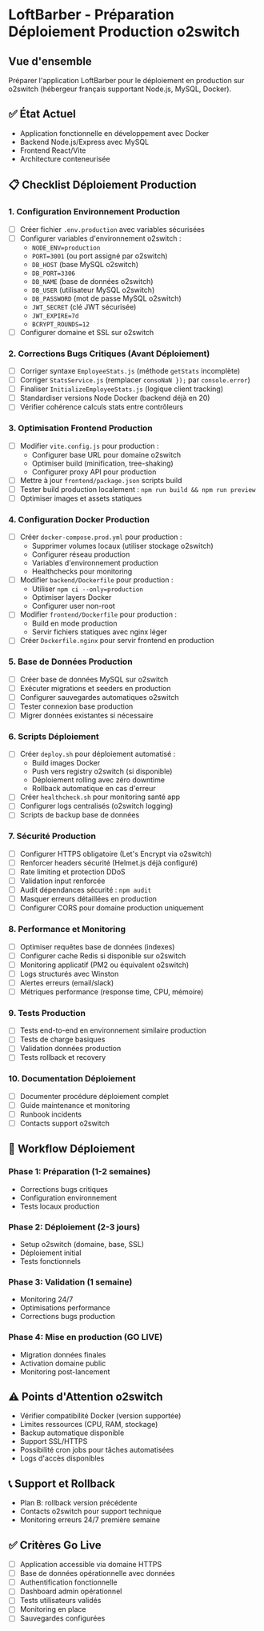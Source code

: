 # LoftBarber - Préparation Déploiement Production o2switch

## Vue d'ensemble
Préparer l'application LoftBarber pour le déploiement en production sur o2switch (hébergeur français supportant Node.js, MySQL, Docker).

## ✅ État Actuel
- Application fonctionnelle en développement avec Docker
- Backend Node.js/Express avec MySQL
- Frontend React/Vite
- Architecture conteneurisée

## 📋 Checklist Déploiement Production

### 1. Configuration Environnement Production
- [ ] Créer fichier `.env.production` avec variables sécurisées
- [ ] Configurer variables d'environnement o2switch :
  - `NODE_ENV=production`
  - `PORT=3001` (ou port assigné par o2switch)
  - `DB_HOST` (base MySQL o2switch)
  - `DB_PORT=3306`
  - `DB_NAME` (base de données o2switch)
  - `DB_USER` (utilisateur MySQL o2switch)
  - `DB_PASSWORD` (mot de passe MySQL o2switch)
  - `JWT_SECRET` (clé JWT sécurisée)
  - `JWT_EXPIRE=7d`
  - `BCRYPT_ROUNDS=12`
- [ ] Configurer domaine et SSL sur o2switch

### 2. Corrections Bugs Critiques (Avant Déploiement)
- [ ] Corriger syntaxe `EmployeeStats.js` (méthode `getStats` incomplète)
- [ ] Corriger `StatsService.js` (remplacer `consoNaN });` par `console.error`)
- [ ] Finaliser `InitializeEmployeeStats.js` (logique client tracking)
- [ ] Standardiser versions Node Docker (backend déjà en 20)
- [ ] Vérifier cohérence calculs stats entre contrôleurs

### 3. Optimisation Frontend Production
- [ ] Modifier `vite.config.js` pour production :
  - Configurer base URL pour domaine o2switch
  - Optimiser build (minification, tree-shaking)
  - Configurer proxy API pour production
- [ ] Mettre à jour `frontend/package.json` scripts build
- [ ] Tester build production localement : `npm run build && npm run preview`
- [ ] Optimiser images et assets statiques

### 4. Configuration Docker Production
- [ ] Créer `docker-compose.prod.yml` pour production :
  - Supprimer volumes locaux (utiliser stockage o2switch)
  - Configurer réseau production
  - Variables d'environnement production
  - Healthchecks pour monitoring
- [ ] Modifier `backend/Dockerfile` pour production :
  - Utiliser `npm ci --only=production`
  - Optimiser layers Docker
  - Configurer user non-root
- [ ] Modifier `frontend/Dockerfile` pour production :
  - Build en mode production
  - Servir fichiers statiques avec nginx léger
- [ ] Créer `Dockerfile.nginx` pour servir frontend en production

### 5. Base de Données Production
- [ ] Créer base de données MySQL sur o2switch
- [ ] Exécuter migrations et seeders en production
- [ ] Configurer sauvegardes automatiques o2switch
- [ ] Tester connexion base production
- [ ] Migrer données existantes si nécessaire

### 6. Scripts Déploiement
- [ ] Créer `deploy.sh` pour déploiement automatisé :
  - Build images Docker
  - Push vers registry o2switch (si disponible)
  - Déploiement rolling avec zéro downtime
  - Rollback automatique en cas d'erreur
- [ ] Créer `healthcheck.sh` pour monitoring santé app
- [ ] Configurer logs centralisés (o2switch logging)
- [ ] Scripts de backup base de données

### 7. Sécurité Production
- [ ] Configurer HTTPS obligatoire (Let's Encrypt via o2switch)
- [ ] Renforcer headers sécurité (Helmet.js déjà configuré)
- [ ] Rate limiting et protection DDoS
- [ ] Validation input renforcée
- [ ] Audit dépendances sécurité : `npm audit`
- [ ] Masquer erreurs détaillées en production
- [ ] Configurer CORS pour domaine production uniquement

### 8. Performance et Monitoring
- [ ] Optimiser requêtes base de données (indexes)
- [ ] Configurer cache Redis si disponible sur o2switch
- [ ] Monitoring applicatif (PM2 ou équivalent o2switch)
- [ ] Logs structurés avec Winston
- [ ] Alertes erreurs (email/slack)
- [ ] Métriques performance (response time, CPU, mémoire)

### 9. Tests Production
- [ ] Tests end-to-end en environnement similaire production
- [ ] Tests de charge basiques
- [ ] Validation données production
- [ ] Tests rollback et recovery

### 10. Documentation Déploiement
- [ ] Documenter procédure déploiement complet
- [ ] Guide maintenance et monitoring
- [ ] Runbook incidents
- [ ] Contacts support o2switch

## 🔄 Workflow Déploiement

### Phase 1: Préparation (1-2 semaines)
- Corrections bugs critiques
- Configuration environnement
- Tests locaux production

### Phase 2: Déploiement (2-3 jours)
- Setup o2switch (domaine, base, SSL)
- Déploiement initial
- Tests fonctionnels

### Phase 3: Validation (1 semaine)
- Monitoring 24/7
- Optimisations performance
- Corrections bugs production

### Phase 4: Mise en production (GO LIVE)
- Migration données finales
- Activation domaine public
- Monitoring post-lancement

## ⚠️ Points d'Attention o2switch
- Vérifier compatibilité Docker (version supportée)
- Limites ressources (CPU, RAM, stockage)
- Backup automatique disponible
- Support SSL/HTTPS
- Possibilité cron jobs pour tâches automatisées
- Logs d'accès disponibles

## 📞 Support et Rollback
- Plan B: rollback version précédente
- Contacts o2switch pour support technique
- Monitoring erreurs 24/7 première semaine

## ✅ Critères Go Live
- [ ] Application accessible via domaine HTTPS
- [ ] Base de données opérationnelle avec données
- [ ] Authentification fonctionnelle
- [ ] Dashboard admin opérationnel
- [ ] Tests utilisateurs validés
- [ ] Monitoring en place
- [ ] Sauvegardes configurées
